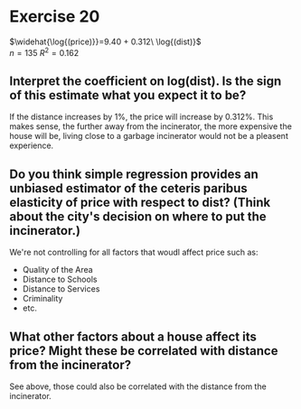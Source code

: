 # Exercise 20

$\widehat{\log{(price)}}=9.40 + 0.312\ \log{(dist)}$  
$n = 135 \ R^2 = 0.162$

## Interpret the coefficient on log(dist). Is the sign of this estimate what you expect it to be?

If the distance increases by 1%, the price will increase by 0.312%. This makes sense, the further away from the incinerator, the more expensive the house will be, living close to a garbage incinerator would not be a pleasent experience.

## Do you think simple regression provides an unbiased estimator of the ceteris paribus elasticity of price with respect to dist? (Think about the city's decision on where to put the incinerator.)

We're not controlling for all factors that woudl affect price such as:

- Quality of the Area
- Distance to Schools
- Distance to Services
- Criminality
- etc.

## What other factors about a house affect its price? Might these be correlated with distance from the incinerator?

See above, those could also be correlated with the distance from the incinerator.
